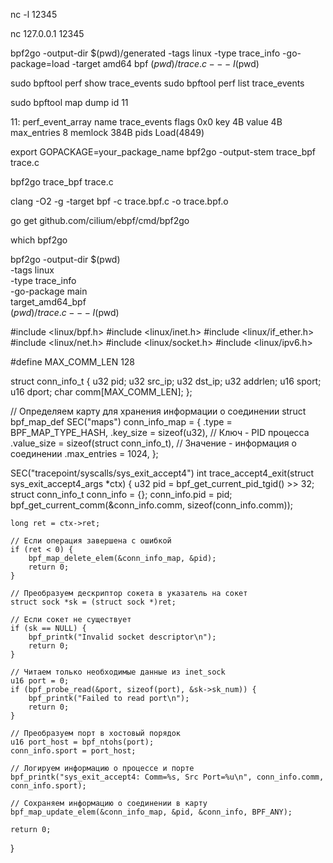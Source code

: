 nc -l 12345

nc 127.0.0.1 12345



bpf2go -output-dir $(pwd)/generated -tags linux -type trace_info -go-package=load -target amd64 bpf $(pwd)/trace.c -- -I$(pwd)


sudo bpftool perf show  trace_events
sudo bpftool perf list  trace_events

sudo bpftool map dump id 11




11: perf_event_array  name trace_events  flags 0x0
        key 4B  value 4B  max_entries 8  memlock 384B
        pids Load(4849)


export GOPACKAGE=your_package_name
bpf2go -output-stem trace_bpf trace.c

bpf2go trace_bpf trace.c



clang -O2 -g -target bpf -c trace.bpf.c -o trace.bpf.o

go get github.com/cilium/ebpf/cmd/bpf2go

which bpf2go


bpf2go -output-dir $(pwd) \
  -tags linux \
  -type trace_info \
  -go-package main \
  target_amd64_bpf \
  $(pwd)/trace.c -- -I$(pwd)


#include <linux/bpf.h>
#include <linux/inet.h>
#include <linux/if_ether.h>
#include <linux/net.h>
#include <linux/socket.h>
#include <linux/ipv6.h>

#define MAX_COMM_LEN 128

struct conn_info_t {
    u32 pid;
    u32 src_ip;
    u32 dst_ip;
    u32 addrlen;
    u16 sport;
    u16 dport;
    char comm[MAX_COMM_LEN];
};

// Определяем карту для хранения информации о соединении
struct bpf_map_def SEC("maps") conn_info_map = {
    .type = BPF_MAP_TYPE_HASH,
    .key_size = sizeof(u32),  // Ключ - PID процесса
    .value_size = sizeof(struct conn_info_t),  // Значение - информация о соединении
    .max_entries = 1024,
};

SEC("tracepoint/syscalls/sys_exit_accept4")
int trace_accept4_exit(struct sys_exit_accept4_args *ctx) {
    u32 pid = bpf_get_current_pid_tgid() >> 32;
    struct conn_info_t conn_info = {};
    conn_info.pid = pid;
    bpf_get_current_comm(&conn_info.comm, sizeof(conn_info.comm));

    long ret = ctx->ret;

    // Если операция завершена с ошибкой
    if (ret < 0) {
        bpf_map_delete_elem(&conn_info_map, &pid);
        return 0;
    }

    // Преобразуем дескриптор сокета в указатель на сокет
    struct sock *sk = (struct sock *)ret;

    // Если сокет не существует
    if (sk == NULL) {
        bpf_printk("Invalid socket descriptor\n");
        return 0;
    }

    // Читаем только необходимые данные из inet_sock
    u16 port = 0;
    if (bpf_probe_read(&port, sizeof(port), &sk->sk_num)) {
        bpf_printk("Failed to read port\n");
        return 0;
    }

    // Преобразуем порт в хостовый порядок
    u16 port_host = bpf_ntohs(port);
    conn_info.sport = port_host;

    // Логируем информацию о процессе и порте
    bpf_printk("sys_exit_accept4: Comm=%s, Src Port=%u\n", conn_info.comm, conn_info.sport);

    // Сохраняем информацию о соединении в карту
    bpf_map_update_elem(&conn_info_map, &pid, &conn_info, BPF_ANY);

    return 0;
}

